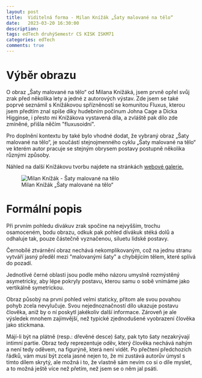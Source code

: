 ```yaml
---
layout: post
title:  Viditelná forma - Milan Knížák „Šaty malované na tělo“
date:   2023-03-20 16:30:00
description: 
tags: edTech druhýSemestr CS KISK ISKM71
categories: edTech
comments: true
---
```


# Výběr obrazu

O obraz „Šaty malované na tělo“ od Milana Knížáká, jsem prvně opřel svůj zrak před několika lety a jedné z autorových výstav. Zde jsem se také poprvé seznámil s Knížákovou spřízněností se komunitou Fluxus, kterou jsem předtím znal spíše díky hudebním počinum Johna Cage a Dicka Higginse, i přesto mi Knížákova vystavená díla, a zvláště pak dílo zde zmíněné, přišla něčím "fluxusoidní".

Pro doplnění kontextu by také bylo vhodné dodat, že vybraný obraz „Šaty malované na tělo“, je součástí stejnojmenného cyklu „Šaty malované na tělo“ ve kterém autor pracuje se stejným obrysem postavy postupně několika různými způsoby.

Náhled na další Knížákovu tvorbu najdete na stránkách [webové galerie.](https://www.galeriemilanknizak.com/obrazy/)

<figure>
    <img src="https://www.galeriemilanknizak.com/wp-content/uploads/1974/04/%C5%A0aty-malovan%C3%A9-na-t%C4%9Blo-787x127-cm-kombinovan%C3%A1-technika-na-sololitu-1970-1974-184x300.jpg" alt="Milan Knížák - Šaty malované na tělo">
    <figcaption>Milan Knížák „Šaty malované na tělo“</figcaption>
</figure>

# Formální popis

Při prvním pohledu divákuv zrak spočine na nejvyšším, trochu osamoceném, bodu obrazu, odkuk pak pohled dívákuk stéká dolů a odhaluje tak, pouze částečně vyznačenou, siluetu lidské postavy. 

Černobílé ztvárnění obraz nechává nekomplikovaným, což na jednu stranu vytváří jasný předěl mezi "malovanými šaty" a chybějícím tělem, které splívá do pozadí.

Jednotlivé černé oblasti jsou podle mého názoru umyslně rozmýstěný asymetricky, aby lépe pokryly postavu, kterou samu o sobě vnímáme jako vertikálně symetrickou.

Obraz působý na první pohled velmi staticky, přitom ale svou povahou pohyb zcela nevylučuje. Svou nejednoznačností dílo ukazuje postavu člověka, aniž by o ní poskytl jakékoliv další informace. Zároveň je ale výsledek mnohem zajímvější, než typické zjednodušené vyobrazení člověka jako stickmana.

Májí-li být na plátně (resp.: dřevěné desce) šaty, pak tyto šaty nezakrývají intimní partie. Obraz tedy reprezentuje oděv, který člověka nechává nahým a není tedy oděvem, na figurýně, která není vidět. Po přečtení předchozích řádků, vám musí být zcela jasné nejen to, že mi zustává autorův úmysl s tímto dílem skrytý, ale možná i to, že vlastně sám nevím co si o díle myslet, a to možná ještě více než přetím, než jsem se o něm jal psáti. 
